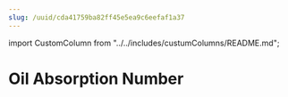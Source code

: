 ```yaml
---
slug: /uuid/cda41759ba82ff45e5ea9c6eefaf1a37
---
```


import CustomColumn from "../../includes/custumColumns/README.md";

# Oil Absorption Number

<CustomColumn/>
